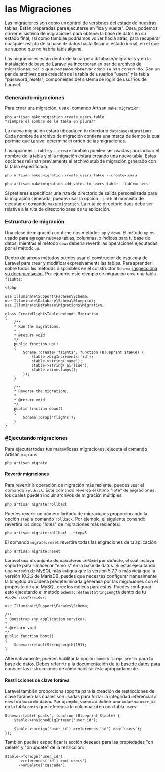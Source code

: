 # las Migraciones

Las migraciones son como un control de versiones del estado de nuestras tablas. Están preparadas para ejecutarse en "ida y vuelta". Osea, podemos correr el sistema de migraciones para obtener la base de datos en su estado final, así como también podríamos volver hacia atrás, para recuperar cualquier estado de la base de datos hasta llegar al estado inicial, en el que se supone que no habría tabla alguna. 

Las migraciones están dentro de la carpeta database/migrations y en la instalación de base de Laravel ya incorporan un par de archivos de migraciones, por lo que podemos observar cómo se han construido. Son un par de archivos para creación de la tabla de usuarios "users" y la tabla "password\_resets", componentes del sistema de login de usuarios de Laravel.

### Generando migraciones <a id="generando-migraciones"></a>

Para crear una migración, usa el comando Artisan `make:migration`:

```text
php artisan make:migration create_users_table 
"siempre el nombre de la tabla en plurar"
```

La nueva migración estará ubicada en tu directorio `database/migrations`. Cada nombre de archivo de migración contiene una marca de tiempo la cual permite que Laravel determine el orden de las migraciones.

Las opciones `--table` y `--create` también pueden ser usadas para indicar el nombre de la tabla y si la migración estará creando una nueva tabla. Estas opciones rellenan previamente el archivo stub de migración generado con la tabla especificada:

```text
php artisan make:migration create_users_table --create=users

php artisan make:migration add_votes_to_users_table --table=users
```

Si prefieres especificar una ruta de directorio de salida personalizada para la migración generada, puedes usar la opción `--path` al momento de ejecutar el comando `make:migration`. La ruta de directorio dada debe ser relativa a la ruta de directorio base de tu aplicación.



### Estructura de migración <a id="estructura-de-migracion"></a>

Una clase de migración contiene dos métodos: `up` y `down`. El método `up` es usado para agregar nuevas tablas, columnas, o índices para tu base de datos, mientras el método `down` debería revertir las operaciones ejecutadas por el método `up`.

Dentro de ambos métodos puedes usar el constructor de esquema de Laravel para crear y modificar expresivamente las tablas. Para aprender sobre todos los métodos disponibles en el constructor `Schema`, [inspecciona su documentación](https://documentacion-laravel.com/migrations.html#creating-tables). Por ejemplo, este ejemplo de migración crea una tabla `flights`:

```text
<?php

use Illuminate\Support\Facades\Schema;
use Illuminate\Database\Schema\Blueprint;
use Illuminate\Database\Migrations\Migration;

class CreateFlightsTable extends Migration
{
    /**
    * Run the migrations.
    *
    * @return void
    */
    public function up()
    {
        Schema::create('flights', function (Blueprint $table) {
            $table->bigIncrements('id');
            $table->string('name');
            $table->string('airline');
            $table->timestamps();
        });
    }

    /**
    * Reverse the migrations.
    *
    * @return void
    */
    public function down()
    {
        Schema::drop('flights');
    }
}
```

### [\#](https://documentacion-laravel.com/migrations.html#ejecutando-migraciones)Ejecutando migraciones <a id="ejecutando-migraciones"></a>

Para ejecutar todas tus maravillosas migraciones, ejecuta el comando Artisan `migrate`:

```text
php artisan migrate
```



#### Revertir migraciones <a id="revertir-migraciones"></a>

Para revertir la operación de migración más reciente, puedes usar el comando `rollback`. Este comando reversa el último "lote" de migraciones, los cuales pueden incluir archivos de migración múltiples.

```text
php artisan migrate:rollback
```

Puedes revertir un número limitado de migraciones proporcionando la opción `step` al comando `rollback`. Por ejemplo, el siguiente comando revertirá los cinco "lotes" de migraciones más recientes:

```text
php artisan migrate:rollback --step=5
```

El comando `migrate:reset` revertirá todas las migraciones de tu aplicación:

```text
php artisan migrate:reset
```

Laravel usa el conjunto de caracteres `utf8mb4` por defecto, el cual incluye soporte para almacenar "emojis" en la base de datos. Si estás ejecutando una versión de MySQL más antigua que la versión 5.7.7 o más vieja que la versión 10.2.2 de MariaDB, puedes que necesites configurar manualmente la longitud de cadena predeterminada generada por las migraciones con el propósito de que MySQL cree los índices para estos. Puedes configurar esto ejecutando el método `Schema::defaultStringLength` dentro de tu `AppServiceProvider`:

```text
use Illuminate\Support\Facades\Schema;

/**
* Bootstrap any application services.
*
* @return void
*/
public function boot()
{
    Schema::defaultStringLength(191);
}
```

Alternativamente, puedes habilitar la opción `innodb_large_prefix` para tu base de datos. Debes referirte a la documentación de tu base de datos para conocer las instrucciones de cómo habilitar ésta apropiadamente.



#### Restricciones de clave foránea <a id="restricciones-de-clave-foranea"></a>

Laravel también proporciona soporte para la creación de restricciones de clave foránea, las cuales son usadas para forzar la integridad referencial a nivel de base de datos. Por ejemplo, vamos a definir una columna `user_id` en la tabla `posts` que referencia la columna `id` en una tabla `users`:

```text
Schema::table('posts', function (Blueprint $table) {
    $table->unsignedBigInteger('user_id');

    $table->foreign('user_id')->references('id')->on('users');
});
```

También puedes especificar la acción deseada para las propiedades "on delete" y "on update" de la restricción:

```text
$table->foreign('user_id')
      ->references('id')->on('users')
      ->onDelete('cascade');
```



